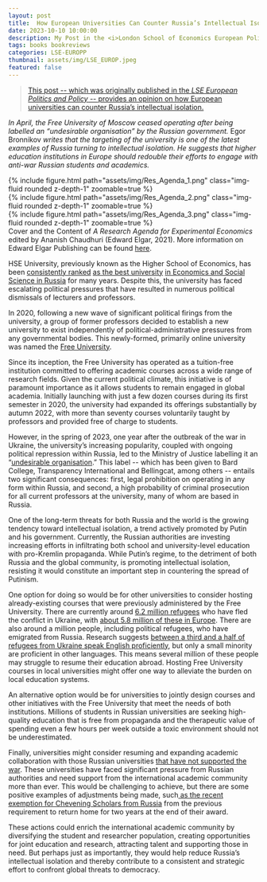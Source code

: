 ```yaml
---
layout: post
title:  How European Universities Can Counter Russia’s Intellectual Isolation
date: 2023-10-10 10:00:00
description: My Post in the <i>London School of Economics European Politics and Policy</i>
tags: books bookreviews
categories: LSE-EUROPP
thumbnail: assets/img/LSE_EUROP.jpeg
featured: false
---
```


> <a href="https://blogs.lse.ac.uk/europpblog/2023/10/10/how-european-universities-can-counter-russias-intellectual-isolation/">This post --
> which was originally published in the <i>LSE European Politics and Policy</i> -- provides
> an opinion on how European universities can counter Russia’s intellectual isolation.</a>


_In April, the Free University of Moscow ceased operating after being labelled an “undesirable organisation” 
by the Russian government._ Egor Bronnikov _writes that the targeting of the university is one of the latest 
examples of Russia turning to intellectual isolation. He suggests that higher education institutions in Europe 
should redouble their efforts to engage with anti-war Russian students and academics._



<div class="row mt-3">
    <div class="col-sm mt-3 mt-md-0">
        {% include figure.html path="assets/img/Res_Agenda_1.png" class="img-fluid rounded z-depth-1" zoomable=true %}
    </div>
    <div class="col-sm mt-3 mt-md-0">
        {% include figure.html path="assets/img/Res_Agenda_2.png" class="img-fluid rounded z-depth-1" zoomable=true %}
    </div>
    <div class="col-sm mt-3 mt-md-0">
        {% include figure.html path="assets/img/Res_Agenda_3.png" class="img-fluid rounded z-depth-1" zoomable=true %}
    </div>
</div>
<div class="caption">
    Cover and the Content of <i>A Research Agenda for Experimental Economics</i> edited by Ananish Chaudhuri (Edward Elgar, 2021). More information on Edward Elgar Publishing can be found <a href="https://www.e-elgar.com/shop/gbp/a-research-agenda-for-experimental-economics-9781789909845.html">here</a>.
</div>




HSE University, previously known as the Higher School of Economics, 
has been [consistently ranked](https://www.topuniversities.com/university-rankings/university-subject-rankings/2022/economics-econometrics?&countries=ru) 
[as the best university](https://www.shanghairanking.com/rankings/gras/2022/RS0501)
[in Economics and Social Science in Russia](https://www.usnews.com/education/best-global-universities/search?region=europe&country=russia&subject=economics-business)
for many years. 
Despite this, the university 
has faced escalating political pressures that have resulted 
in numerous political dismissals of lecturers and professors.

In 2020, following a new wave of significant political firings from 
the university, a group of former professors decided to establish 
a new university to exist independently of political-administrative 
pressures from any governmental bodies. This newly-formed, 
primarily online university was named the [Free University](https://freemoscow.university/?lang=en).

Since its inception, the Free University has operated as a tuition-free 
institution committed to offering academic courses across a wide range of 
research fields. Given the current political climate, this initiative is 
of paramount importance as it allows students to remain engaged in 
global academia. Initially launching with just a few dozen courses 
during its first semester in 2020, the university had expanded its 
offerings substantially by autumn 2022, with more than seventy courses 
voluntarily taught by professors and provided free of charge to students.

However, in the spring of 2023, one year after the outbreak of the war 
in Ukraine, the university’s increasing popularity, coupled with ongoing 
political repression within Russia, led to the Ministry of Justice 
labelling it an “[undesirable organisation](https://www.timeshighereducation.com/news/moscows-free-university-branded-undesirable-kremlin-closes-doors).”
This label -- which has 
been given to Bard College, Transparency International and Bellingcat, 
among others -- entails two significant consequences: first, 
legal prohibition on operating in any form within Russia, and second, 
a high probability of criminal prosecution for all current professors 
at the university, many of whom are based in Russia.

One of the long-term threats for both Russia and the world is the growing 
tendency toward intellectual isolation, a trend actively promoted by Putin 
and his government. Currently, the Russian authorities are investing 
increasing efforts in infiltrating both school and university-level 
education with pro-Kremlin propaganda. While Putin’s regime, 
to the detriment of both Russia and the global community, is promoting 
intellectual isolation, resisting it would constitute an important step 
in countering the spread of Putinism.

One option for doing so would be for other universities to consider 
hosting already-existing courses that were previously administered by 
the Free University. There are currently around [6.2 million refugees](https://data.unhcr.org/en/situations/ukraine) 
who have fled the conflict in Ukraine, with [about 5.8 million of these in Europe](https://data.unhcr.org/en/situations/ukraine). 
There are also around a million people, including political refugees, 
who have emigrated from Russia. Research suggests [between a third and a 
half of refugees from Ukraine speak English proficiently](https://www.oecd.org/ukraine-hub/policy-responses/what-we-know-about-the-skills-and-early-labour-market-outcomes-of-refugees-from-ukraine-c7e694aa/), but only a 
small minority are proficient in other languages. This means several 
million of these people may struggle to resume their education abroad. 
Hosting Free University courses in local universities might offer one 
way to alleviate the burden on local education systems.

An alternative option would be for universities to jointly design 
courses and other initiatives with the Free University that meet 
the needs of both institutions. Millions of students in Russian 
universities are seeking high-quality education that is free from 
propaganda and the therapeutic value of spending even a few hours 
per week outside a toxic environment should not be underestimated.

Finally, universities might consider resuming and expanding academic 
collaboration with those Russian universities [that have not supported 
the war](https://www.eua.eu/news/842:eua-suspends-membership-of-12-russian-universities-following-statement-by-university-leaders.html?utm_source=twitter&utm_medium=social&utm_campaign=social-twitter-07-03-2022). These universities have faced significant pressure from 
Russian authorities and need support from the international 
academic community more than ever. This would be challenging 
to achieve, but there are some positive examples of adjustments 
being made, such[ as the recent exemption for Chevening Scholars 
from Russia](https://www.chevening.org/scholarship/russia/) from the previous requirement to return home for 
two years at the end of their award.

These actions could enrich the international academic community 
by diversifying the student and researcher population, creating 
opportunities for joint education and research, attracting talent 
and supporting those in need. But perhaps just as importantly, 
they would help reduce Russia’s intellectual isolation and thereby 
contribute to a consistent and strategic effort to confront global 
threats to democracy.
